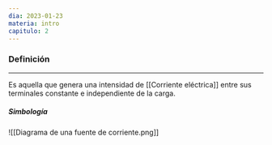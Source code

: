```yaml
---
dia: 2023-01-23
materia: intro
capitulo: 2
---
```

### Definición
---
Es aquella que genera una intensidad de [[Corriente eléctrica]] entre sus terminales constante e independiente de la carga.

##### Simbología
![[Diagrama de una fuente de corriente.png]]
